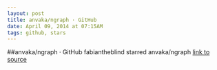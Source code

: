 ```yaml
---
layout: post
title: anvaka/ngraph · GitHub
date: April 09, 2014 at 07:15AM
tags: github, stars
---
```

##anvaka/ngraph · GitHub
fabiantheblind starred anvaka/ngraph
[link to source](http://ift.tt/1h5XgJc) 
